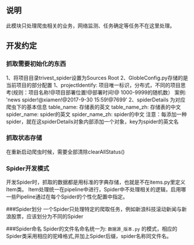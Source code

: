 ## 说明
此模块只处理爬虫相关的业务，网络监测、任务确定等任务不在这里处理。

## 开发约定

### 抓取需要初始化的东西
1、将项目目录trivest_spider设置为Sources Root
2、GlobleConfig.py存储的是当前项目的部分配置
    1、projectIdentify:
        项目唯一标识，分布式，不同的项目思考(规则：项目名称!@项目部署位置!@部署时间!@ 1000-9999的随机数）
        案例: 'news spider!@xiamen!@2017-9-30 15:59!@7699'
    2、spiderDetails 为对应爬虫下的基本信息
        table_name: 存储表的英文
        table_name_zh: 存储表的中文
        spider_name: spider的英文
        spider_name_zh: spider的中文
        注意：每添加一种spider，就在这spiderDetails对象内部添加一个对象，key为spider的英文名


### 抓取状态存储
在重新启动爬虫时候，需要全部清除clearAllStatus()

### Spider开发模式
开发Spider时，抓取的数据都是用标准的字典存储，也就是不在items.py里定义Item类。
Item处理统一在pipeline中进行，Spider中不处理相关的逻辑，启用哪一些Pipeline通过在每个Spider的个性化配置中指定。

###Spider划分
一个Spider只处理特定的爬取任务，例如新浪科技滚动新闻与新浪股票，应该划分为不同的Spider

###Spider命名
Spider的文件名命名统一为: ```数据源_版本.py``` 的模式，相应的Spider类采用相应的驼峰格式,并加上Spider后缀，spider名称同文件名。